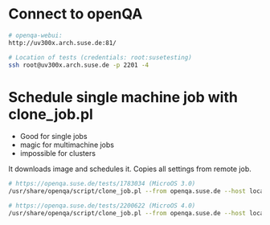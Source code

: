 # Connect to openQA

```bash
# openqa-webui:
http://uv300x.arch.suse.de:81/

# Location of tests (credentials: root:susetesting)
ssh root@uv300x.arch.suse.de -p 2201 -4
```

# Schedule single machine job with clone_job.pl
 - Good for single jobs
 - magic for multimachine jobs
 - impossible for clusters
 
It downloads image and schedules it. Copies all settings from remote job.
```bash
# https://openqa.suse.de/tests/1783034 (MicroOS 3.0)
/usr/share/openqa/script/clone_job.pl --from openqa.suse.de --host localhost 1783034

# https://openqa.suse.de/tests/2200622 (MicroOS 4.0)
/usr/share/openqa/script/clone_job.pl --from openqa.suse.de --host localhost 2200622
```
